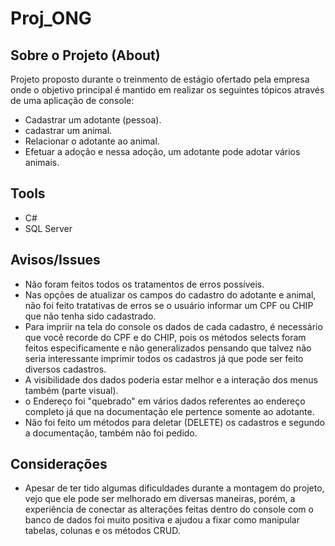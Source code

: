 # Proj_ONG
## Sobre o Projeto (About)
Projeto proposto durante o treinmento de estágio ofertado pela empresa onde o objetivo principal é mantido em realizar os seguintes tópicos através de uma aplicação
de console:
- Cadastrar um adotante (pessoa).
- cadastrar um animal.
- Relacionar o adotante ao animal.
- Efetuar a adoção e nessa adoção, um adotante pode adotar vários animais.
## Tools
- C#
- SQL Server
## Avisos/Issues
- Não foram feitos todos os tratamentos de erros possíveis.
- Nas opções de atualizar os campos do cadastro do adotante e animal, não foi feito tratativas de erros se o usuário informar um CPF ou CHIP que não tenha sido cadastrado.
- Para impriir na tela do console os dados de cada cadastro, é necessário que você recorde do CPF e do CHIP, pois os métodos selects foram feitos especificamente e não generalizados pensando que talvez não seria interessante imprimir todos os cadastros já que pode ser feito diversos cadastros.
- A visibilidade dos dados poderia estar melhor e a interação dos menus também (parte visual).
- o Endereço foi "quebrado" em vários dados referentes ao endereço completo já que na documentação ele pertence somente ao adotante.
- Não foi feito um métodos para deletar (DELETE) os cadastros e segundo a documentação, também não foi pedido.
## Considerações
- Apesar de ter tido algumas dificuldades durante a montagem do projeto, vejo que ele pode ser melhorado em diversas maneiras, porém, a experiência de conectar as
alterações feitas dentro do console com o banco de dados foi muito positiva e ajudou a fixar como manipular tabelas, colunas e os métodos CRUD.
